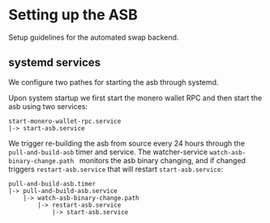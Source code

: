 # Setting up the ASB

Setup guidelines for the automated swap backend.

## systemd services

We configure two pathes for starting the asb through systemd. 

Upon system startup we first start the monero wallet RPC and then start the asb using two services:

```
start-monero-wallet-rpc.service 
|-> start-asb.service
```

We trigger re-building the asb from source every 24 hours through the `pull-and-build-asb` timer and service.
The watcher-service `watch-asb-binary-change.path ` monitors the asb binary changing, and if changed triggers `restart-asb.service` that will restart `start-asb.service`:

```
pull-and-build-asb.timer 
|-> pull-and-build-asb.service 
    |-> watch-asb-binary-change.path 
        |-> restart-asb.service 
            |-> start-asb.service
```
